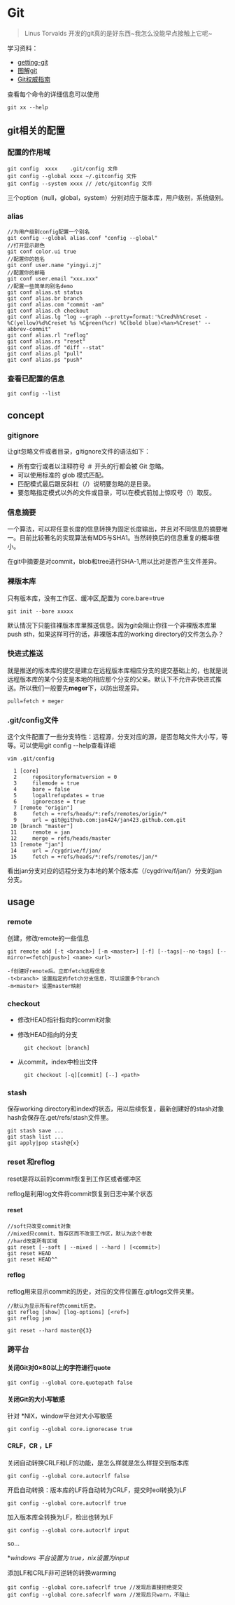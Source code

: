 # Git

>Linus Torvalds 开发的git真的是好东西~我怎么没能早点接触上它呢~	

学习资料：

* [getting-git](http://www.slideshare.net/chacon/getting-git)
* [图解git](http://marklodato.github.com/visual-git-guide/index-zh-cn.html)
* [Git权威指南](http://baike.baidu.com/view/6097792.htm)

查看每个命令的详细信息可以使用

	git xx --help

## git相关的配置

### 配置的作用域

	git config  xxxx	.git/config 文件
	git config --global xxxx ~/.gitconfig 文件
	git config --system xxxx // /etc/gitconfig 文件

三个option（null，global，system）分别对应于版本库，用户级别，系统级别。

### alias
	
	//为用户级别config配置一个别名
	git config --global alias.conf "config --global"
	//打开显示颜色
	git conf color.ui true
	//配置你的姓名
	git conf user.name "yingyi.zj"
	//配置你的邮箱
	git conf user.email "xxx.xxx"
	//配置一些简单的别名demo
	git conf alias.st status
	git conf alias.br branch
	git conf alias.com "commit -am"
	git conf alias.ch checkout
	git conf alias.lg "log --graph --pretty=format:'%Cred%h%Creset -%C(yellow)%d%Creset %s %Cgreen(%cr) %C(bold blue)<%an>%Creset' --abbrev-commit"
	git conf alias.rl "reflog"
	git conf alias.rs "reset"
	git conf alias.df "diff --stat"
	git conf alias.pl "pull"
	git conf alias.ps "push"

### 查看已配置的信息

	git config --list


## concept

### gitignore

让git忽略文件或者目录，gitignore文件的语法如下：

* 所有空行或者以注释符号 ＃ 开头的行都会被 Git 忽略。
* 可以使用标准的 glob 模式匹配。
* 匹配模式最后跟反斜杠（/）说明要忽略的是目录。
* 要忽略指定模式以外的文件或目录，可以在模式前加上惊叹号（!）取反。

### 信息摘要

一个算法，可以将任意长度的信息转换为固定长度输出，并且对不同信息的摘要唯一。目前比较著名的实现算法有MD5与SHA1。当然转换后的信息重复的概率很小。

在git中摘要是对commit，blob和tree进行SHA-1,用以比对是否产生文件差异。

### 裸版本库

只有版本库，没有工作区、缓冲区,配置为 core.bare=true

	git init --bare xxxxx

默认情况下只能往裸版本库里推送信息。因为git会阻止你往一个非裸版本库里push sth，如果这样可行的话，非裸版本库的working directory的文件怎么办？


### 快进式推送
	
就是推送的版本库的提交是建立在远程版本库相应分支的提交基础上的，也就是说远程版本库的某个分支是本地的相应那个分支的父亲。默认下不允许非快进式推送。所以我们一般要先**meger**下，以防出现差异。

	pull=fetch + meger

### .git/config文件

这个文件配置了一些分支特性：远程源，分支对应的源，是否忽略文件大小写，等等。可以使用git config --help查看详细

	vim .git/config

	  1 [core]
	  2     repositoryformatversion = 0
	  3     filemode = true
	  4     bare = false
	  5     logallrefupdates = true
	  6     ignorecase = true
	  7 [remote "origin"]
	  8     fetch = +refs/heads/*:refs/remotes/origin/*
	  9     url = git@github.com:jan424/jan423.github.com.git
	 10 [branch "master"]
	 11     remote = jan
	 12     merge = refs/heads/master
	 13 [remote "jan"]
	 14     url = /cygdrive/f/jan/
	 15     fetch = +refs/heads/*:refs/remotes/jan/*

看出jan分支对应的远程分支为本地的某个版本库（/cygdrive/f/jan/）分支的jan分支。

## usage

### remote

创建，修改remote的一些信息

	git remote add [-t <branch>] [-m <master>] [-f] [--tags|--no-tags] [--mirror=<fetch|push>] <name> <url>

	-f创建好remote后。立即fetch远程信息
	-t<branch> 设置指定的fetch分支信息，可以设置多个branch
	-m<master> 设置master映射
	

### checkout

* 修改HEAD指针指向的commit对象
* 修改HEAD指向的分支
	
		git checkout [branch]

* 从commit，index中检出文件

		git checkout [-q][commit] [--] <path>

### stash

保存working directory和index的状态，用以后续恢复，最新创建好的stash对象hash会保存在.get/refs/stash文件里。

	git stash save ...
	git stash list ...
	git apply|pop stash@{x}

### reset 和reflog

reset是将以前的commit恢复到工作区或者缓冲区

reflog是利用log文件将commit恢复到日志中某个状态

#### reset
	//soft只改变commit对象
	//mixed只commit、暂存区而不改变工作区，默认为这个参数
	//hard改变所有区域
	git reset [--soft | --mixed | --hard ] [<commit>]
	git reset HEAD
	git reset HEAD^^

#### reflog
reflog用来显示commit的历史，对应的文件位置在.git/logs文件夹里。
	
	//默认为显示所有ref的commit历史。
	git reflog [show] [log-options] [<ref>]
	git reflog jan
	
	git reset --hard master@{3}


### 跨平台

#### 关闭Git对0×80以上的字符进行quote

    git config --global core.quotepath false

#### 关闭Git的大小写敏感
    
针对 *NIX，window平台对大小写敏感

    git config --global core.ignorecase true

#### CRLF，CR ，LF

关闭自动转换CRLF和LF的功能，是怎么样就是怎么样提交到版本库

    git config --global core.autocrlf false

开启自动转换：版本库的LF将自动转为CRLF，提交时eol转换为LF

    git config --global core.autocrlf true

加入版本库全转换为LF，检出也转为LF

    git config --global core.autocrlf input

so...

**windows 平台设置为 true，*nix设置为input**

添加LF和CRLF非可逆转的转换warming

    git config --global core.safecrlf true //发现后直接拒绝提交
    git config --global core.safecrlf warn //发现后只warn，不阻止